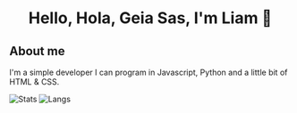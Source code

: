 <!--
**ImNotAuzero/ImNotAuzero** is a ✨ _special_ ✨ repository because its `README.md` (this file) appears on your GitHub profile.

Here are some ideas to get you started:

- 🔭 I’m currently working on ...
- 🌱 I’m currently learning ...
- 👯 I’m looking to collaborate on ...
- 🤔 I’m looking for help with ...
- 💬 Ask me about ...
- 📫 How to reach me: ...
- 😄 Pronouns: ...
- ⚡ Fun fact: ...
-->

# <h1><center> Hello, Hola, Geia Sas, I'm Liam 👋</center></h1>

## About me
I'm a simple developer
I can program in Javascript, Python and a little bit of HTML & CSS.

![Stats](https://github-readme-stats.vercel.app/api?username=ImNotAuzero&show_icons=true&theme=tokyonight)
![Langs](https://github-readme-stats.vercel.app/api/top-langs/?username=ImNotAuzero&theme=tokyonight)
